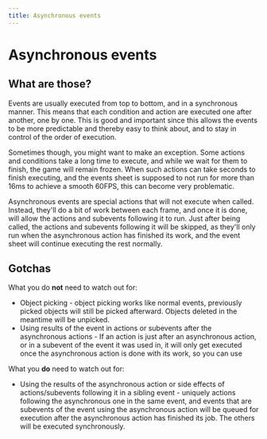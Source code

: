 ```yaml
---
title: Asynchronous events
---
```

# Asynchronous events

## What are those?

Events are usually executed from top to bottom, and in a synchronous manner. This means that each condition and action are executed one after another, one by one. This is good and important since this allows the events to be more predictable and thereby easy to think about, and to stay in control of the order of execution.

Sometimes though, you might want to make an exception. Some actions and conditions take a long time to execute, and while we wait for them to finish, the game will remain frozen. When such actions can take seconds to finish executing, and the events sheet is supposed to not run for more than 16ms to achieve a smooth 60FPS, this can become very problematic.

Asynchronous events are special actions that will not execute when called. Instead, they'll do a bit of work between each frame, and once it is done, will allow the actions and subevents following it to run. Just after being called, the actions and subevents following it will be skipped, as they'll only run when the asynchronous action has finished its work, and the event sheet will continue executing the rest normally.

## Gotchas

What you do **not** need to watch out for:

  - Object picking - object picking works like normal events, previously picked objects will still be picked afterward. Objects deleted in the meantime will be unpicked.
  - Using results of the event in actions or subevents after the asynchronous actions - If an action is just after an asynchronous action, or in a subevent of the event it was used in, it will only get executed once the asynchronous action is done with its work, so you can use

What you **do** need to watch out for:

  - Using the results of the asynchronous action or side effects of actions/subevents following it in a sibling event - uniquely actions following the asynchronous one in the same event, and events that are subevents of the event using the asynchronous action will be queued for execution after the asynchronous action has finished its job. The others will be executed synchronously.